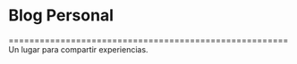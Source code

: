 # Blog Personal
======================================================
Un lugar para compartir experiencias.


